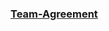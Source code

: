 ### [Team-Agreement](https://github.com/FinalOrganizationPy-401/Team-Agreement/blob/development/Team_Agreement.md)
